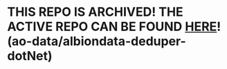 # THIS REPO IS ARCHIVED! THE ACTIVE REPO CAN BE FOUND [HERE](https://github.com/ao-data/albiondata-deduper-dotNet)! (ao-data/albiondata-deduper-dotNet)
<br/><br/><br/><br/><br/><br/><br/><br/>
